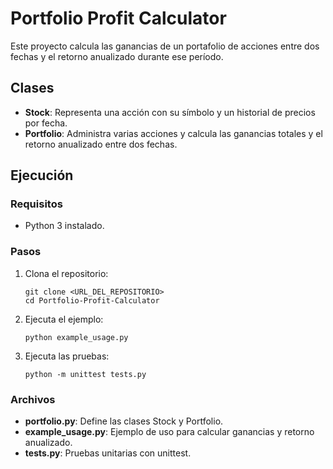 # Portfolio Profit Calculator

Este proyecto calcula las ganancias de un portafolio de acciones entre dos fechas y el retorno anualizado durante ese período.

## Clases

- **Stock**: Representa una acción con su símbolo y un historial de precios por fecha.
- **Portfolio**: Administra varias acciones y calcula las ganancias totales y el retorno anualizado entre dos fechas.

## Ejecución

### Requisitos
- Python 3 instalado.

### Pasos

1. Clona el repositorio:
    ```
    git clone <URL_DEL_REPOSITORIO>
    cd Portfolio-Profit-Calculator
    ```
2. Ejecuta el ejemplo:
    ```
    python example_usage.py
    ```
3. Ejecuta las pruebas:
    ```
    python -m unittest tests.py
    ```

### Archivos
- **portfolio.py**: Define las clases Stock y Portfolio.
- **example_usage.py**: Ejemplo de uso para calcular ganancias y retorno anualizado.
- **tests.py**: Pruebas unitarias con unittest.
